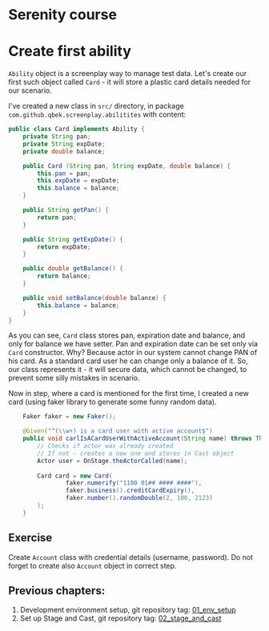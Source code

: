 # Serenity course

# Create first ability

`Ability` object is a screenplay way to manage test data. Let's create our first such object called `Card` - it will store a plastic card details needed for our scenario.

I've created a new class in `src/` directory, in package `com.github.qbek.screenplay.abilitites` with content:

```java
public class Card implements Ability {
    private String pan;
    private String expDate;
    private double balance;

    public Card (String pan, String expDate, double balance) {
        this.pan = pan;
        this.expDate = expDate;
        this.balance = balance;
    }

    public String getPan() {
        return pan;
    }

    public String getExpDate() {
        return expDate;
    }

    public double getBalance() {
        return balance;
    }

    public void setBalance(double balance) {
        this.balance = balance;
    }
}
```

As you can see, `Card` class stores pan, expiration date and balance, and only for balance we have setter. Pan and expiration date can be set only via `Card` constructor. Why? Because actor in our system cannot change PAN of his card. As a standard card user he can change only a balance of it. So, our class represents it - it will secure data, which cannot be changed, to prevent some silly mistakes in scenario.

Now in step, where a card is mentioned for the first time, I created a new card (using faker library to generate some funny random data).

```java
    Faker faker = new Faker();

    @Given("^(\\w+) is a card user with active account$")
    public void carlIsACardUserWithActiveAccount(String name) throws Throwable {
        // Checks if actor was already created
        // If not - creates a new one and stores in Cast object
        Actor user = OnStage.theActorCalled(name);
        
        Card card = new Card(
                faker.numerify("1100 01## #### ####"),
                faker.business().creditCardExpiry(),
                faker.number().randomDouble(2, 100, 2123)
        );
    }
```

## Exercise

Create `Account` class with credential details (username, password). Do not forget to create also `Account` object in correct step. 


## Previous chapters:
1. Development environment setup, git repository tag: [01_env_setup](https://github.com/qbek/serenity-course/tree/01_env_setup)
2. Set up Stage and Cast, git repository tag: [02_stage_and_cast](https://github.com/qbek/serenity-course/tree/02_stage_and_cast)